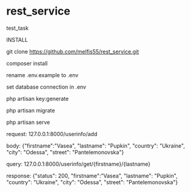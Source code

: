 # rest_service
test_task

INSTALL

git clone https://github.com/melfis55/rest_service.git

composer install

rename .env.example to .env

set database connection in .env

php artisan key:generate

php artisan migrate

php artisan serve

request: 127.0.0.1:8000/userinfo/add

body: {"firstname":"Vasea", "lastname": "Pupkin", "country": "Ukraine", "city": "Odessa", "street": "Pantelemonovska"}

query: 127.0.0.1:8000/userinfo/get/{firstname}/{lastname}

response: {"status": 200, "firstname":"Vasea", "lastname": "Pupkin", "country": "Ukraine", "city": "Odessa", "street": "Pantelemonovska"}

